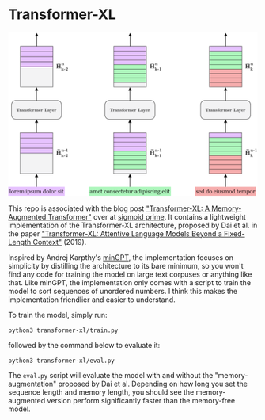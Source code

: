# Transformer-XL

![Model architecture](xl.png)

This repo is associated with the blog post ["Transformer-XL: A Memory-Augmented Transformer"](https://sigmoidprime.com/post/transformer-xl) over at [sigmoid prime](https://sigmoidprime.com/). It contains a lightweight implementation of the Transformer-XL architecture, proposed by Dai et al. in the paper ["Transformer-XL: Attentive Language Models Beyond a Fixed-Length Context"](https://arxiv.org/abs/1901.02860) (2019).

Inspired by Andrej Karpthy's [minGPT](https://github.com/karpathy/minGPT), the implementation focuses on simplicity by distilling the architecture to its bare minimum, so you won't find any code for training the model on large text corpuses or anything like that. Like minGPT, the implementation only comes with a script to train the model to sort sequences of unordered numbers. I think this makes the implementation friendlier and easier to understand.

To train the model, simply run:

```
python3 transformer-xl/train.py
```

followed by the command below to evaluate it:

```
python3 transformer-xl/eval.py
```

The `eval.py` script will evaluate the model with and without the "memory-augmentation" proposed by Dai et al. Depending on how long you set the sequence length and memory length, you should see the memory-augmented version perform significantly faster than the memory-free model.
